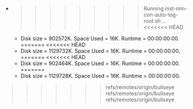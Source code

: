 * >>>>>>>>> Running inst-min-con-auto-log-root.sh ...
<<<<<<< HEAD
  * Disk size = 902572K. Space Used = 16K. Runtime = 00:00:00:00.
=======
<<<<<<< HEAD
  * Disk size = 1129732K. Space Used = 16K. Runtime = 00:00:00:00.
=======
<<<<<<< HEAD
  * Disk size = 902464K. Space Used = 16K. Runtime = 00:00:00:00.
=======
  * Disk size = 1129728K. Space Used = 16K. Runtime = 00:00:00:00.
>>>>>>> refs/remotes/origin/bullseye
>>>>>>> refs/remotes/origin/bullseye
>>>>>>> refs/remotes/origin/bullseye
